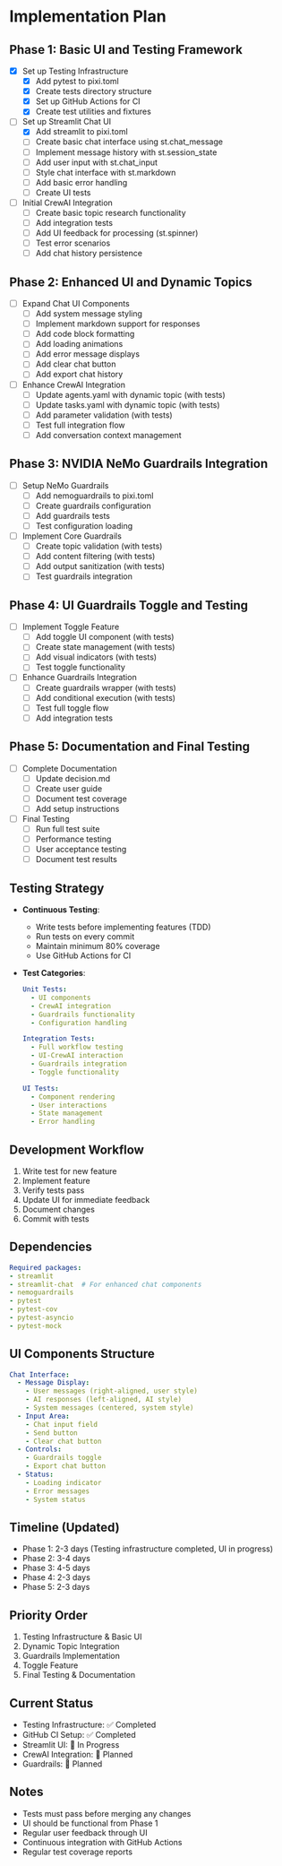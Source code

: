 # Implementation Plan

## Phase 1: Basic UI and Testing Framework
- [x] Set up Testing Infrastructure
  - [x] Add pytest to pixi.toml
  - [x] Create tests directory structure
  - [x] Set up GitHub Actions for CI
  - [x] Create test utilities and fixtures
- [ ] Set up Streamlit Chat UI
  - [x] Add streamlit to pixi.toml
  - [ ] Create basic chat interface using st.chat_message
  - [ ] Implement message history with st.session_state
  - [ ] Add user input with st.chat_input
  - [ ] Style chat interface with st.markdown
  - [ ] Add basic error handling
  - [ ] Create UI tests
- [ ] Initial CrewAI Integration
  - [ ] Create basic topic research functionality
  - [ ] Add integration tests
  - [ ] Add UI feedback for processing (st.spinner)
  - [ ] Test error scenarios
  - [ ] Add chat history persistence

## Phase 2: Enhanced UI and Dynamic Topics
- [ ] Expand Chat UI Components
  - [ ] Add system message styling
  - [ ] Implement markdown support for responses
  - [ ] Add code block formatting
  - [ ] Add loading animations
  - [ ] Add error message displays
  - [ ] Add clear chat button
  - [ ] Add export chat history
- [ ] Enhance CrewAI Integration
  - [ ] Update agents.yaml with dynamic topic (with tests)
  - [ ] Update tasks.yaml with dynamic topic (with tests)
  - [ ] Add parameter validation (with tests)
  - [ ] Test full integration flow
  - [ ] Add conversation context management

## Phase 3: NVIDIA NeMo Guardrails Integration
- [ ] Setup NeMo Guardrails
  - [ ] Add nemoguardrails to pixi.toml
  - [ ] Create guardrails configuration
  - [ ] Add guardrails tests
  - [ ] Test configuration loading
- [ ] Implement Core Guardrails
  - [ ] Create topic validation (with tests)
  - [ ] Add content filtering (with tests)
  - [ ] Add output sanitization (with tests)
  - [ ] Test guardrails integration

## Phase 4: UI Guardrails Toggle and Testing
- [ ] Implement Toggle Feature
  - [ ] Add toggle UI component (with tests)
  - [ ] Create state management (with tests)
  - [ ] Add visual indicators (with tests)
  - [ ] Test toggle functionality
- [ ] Enhance Guardrails Integration
  - [ ] Create guardrails wrapper (with tests)
  - [ ] Add conditional execution (with tests)
  - [ ] Test full toggle flow
  - [ ] Add integration tests

## Phase 5: Documentation and Final Testing
- [ ] Complete Documentation
  - [ ] Update decision.md
  - [ ] Create user guide
  - [ ] Document test coverage
  - [ ] Add setup instructions
- [ ] Final Testing
  - [ ] Run full test suite
  - [ ] Performance testing
  - [ ] User acceptance testing
  - [ ] Document test results

## Testing Strategy
- **Continuous Testing**:
  - Write tests before implementing features (TDD)
  - Run tests on every commit
  - Maintain minimum 80% coverage
  - Use GitHub Actions for CI

- **Test Categories**:
  ```yaml
  Unit Tests:
    - UI components
    - CrewAI integration
    - Guardrails functionality
    - Configuration handling
  
  Integration Tests:
    - Full workflow testing
    - UI-CrewAI interaction
    - Guardrails integration
    - Toggle functionality
  
  UI Tests:
    - Component rendering
    - User interactions
    - State management
    - Error handling
  ```

## Development Workflow
1. Write test for new feature
2. Implement feature
3. Verify tests pass
4. Update UI for immediate feedback
5. Document changes
6. Commit with tests

## Dependencies
```yaml
Required packages:
- streamlit
- streamlit-chat  # For enhanced chat components
- nemoguardrails
- pytest
- pytest-cov
- pytest-asyncio
- pytest-mock
```

## UI Components Structure
```yaml
Chat Interface:
  - Message Display:
    - User messages (right-aligned, user style)
    - AI responses (left-aligned, AI style)
    - System messages (centered, system style)
  - Input Area:
    - Chat input field
    - Send button
    - Clear chat button
  - Controls:
    - Guardrails toggle
    - Export chat button
  - Status:
    - Loading indicator
    - Error messages
    - System status
```

## Timeline (Updated)
- Phase 1: 2-3 days (Testing infrastructure completed, UI in progress)
- Phase 2: 3-4 days
- Phase 3: 4-5 days
- Phase 4: 2-3 days
- Phase 5: 2-3 days

## Priority Order
1. Testing Infrastructure & Basic UI
2. Dynamic Topic Integration
3. Guardrails Implementation
4. Toggle Feature
5. Final Testing & Documentation

## Current Status
- Testing Infrastructure: ✅ Completed
- GitHub CI Setup: ✅ Completed
- Streamlit UI: 🚧 In Progress
- CrewAI Integration: 📅 Planned
- Guardrails: 📅 Planned

## Notes
- Tests must pass before merging any changes
- UI should be functional from Phase 1
- Regular user feedback through UI
- Continuous integration with GitHub Actions
- Regular test coverage reports 